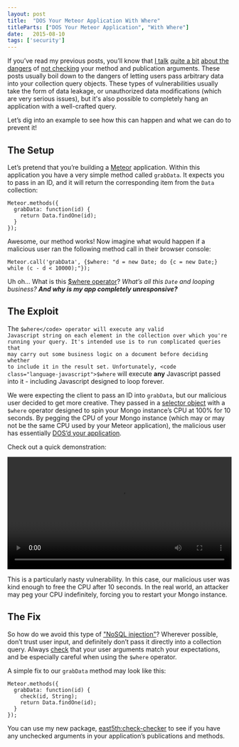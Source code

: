 ```yaml
---
layout: post
title:  "DOS Your Meteor Application With Where"
titleParts: ["DOS Your Meteor Application", "With Where"]
date:   2015-08-10
tags: ['security']
---
```


If you’ve read my previous posts, you’ll know that [I talk](http://blog.east5th.co/2015/07/14/why-is-rename-disallowed/) [quite a bit](http://blog.east5th.co/2015/07/21/exploiting-findone-to-aggregate-collection-data/) [about the dangers](http://blog.east5th.co/2015/06/15/allow-and-deny-challenge-check-yourself/) of [not checking](http://blog.east5th.co/2015/05/05/meteor-security-in-the-wild/) your method and publication arguments. These posts usually boil down to the dangers of letting users pass arbitrary data into your collection query objects. These types of vulnerabilities usually take the form of data leakage, or unauthorized data modifications (which are very serious issues), but it's also possible to completely hang an application with a well-crafted query.

Let’s dig into an example to see how this can happen and what we can do to prevent it!

## The Setup

Let’s pretend that you’re building a [Meteor](https://www.meteor.com/) application. Within this application you have a very simple method called <code class="language-javascript">grabData</code>. It expects you to pass in an ID, and it will return the corresponding item from the <code class="language-javascript">Data</code> collection:

<pre class="language-javascript"><code class="language-javascript">Meteor.methods({
  grabData: function(id) {
    return Data.findOne(id);
  }
});
</code></pre>

Awesome, our method works! Now imagine what would happen if a malicious user ran the following method call in their browser console:

<pre class="language-javascript"><code class="language-javascript">Meteor.call('grabData', {$where: "d = new Date; do {c = new Date;} while (c - d < 10000);"});
</code></pre>

Uh oh… What is this [$where operator](http://docs.mongodb.org/manual/reference/operator/query/where/)? _What’s all this <code class="language-javascript">Date</code> and looping business?_ ___And why is my app completely unresponsive?___

## The Exploit

The <code class="language-javascript">$where</code> operator will execute any valid Javascript string on each element in the collection over which you're running your query. It's intended use is to run complicated queries that may carry out some business logic on a document before deciding whether to include it in the result set. Unfortunately, <code class="language-javascript">$where</code> will execute __any__ Javascript passed into it - including Javascript designed to loop forever.

We were expecting the client to pass an ID into <code class="language-javascript">grabData</code>, but our malicious user decided to get more creative. They passed in a [selector object](http://docs.meteor.com/#/full/selectors) with a <code class="language-javascript">$where</code> operator designed to spin your Mongo instance’s CPU at 100% for 10 seconds. By pegging the CPU of your Mongo instance (which may or may not be the same CPU used by your Meteor application), the malicious user has essentially [DOS’d your application](https://www.owasp.org/index.php/Denial_of_Service).

Check out a quick demonstration:

<video width="100%" src="/webm/dosme.webm" controls></video>

This is a particularly nasty vulnerability. In this case, our malicious user was kind enough to free the CPU after 10 seconds. In the real world, an attacker may peg your CPU indefinitely, forcing you to restart your Mongo instance.

## The Fix

So how do we avoid this type of ["NoSQL injection"](https://www.owasp.org/index.php/Testing_for_NoSQL_injection)? Wherever possible, don’t trust user input, and definitely don’t pass it directly into a collection query. Always [check](http://docs.meteor.com/#/full/check) that your user arguments match your expectations, and be especially careful when using the <code class="language-javascript">$where</code> operator.

A simple fix to our <code class="language-javascript">grabData</code> method may look like this:

<pre class="language-javascript"><code class="language-javascript">Meteor.methods({
  grabData: function(id) {
    check(id, String);
    return Data.findOne(id);
  }
});
</code></pre>

You can use my new package, [east5th:check-checker](https://github.com/East5th/check-checker) to see if you have any unchecked arguments in your application’s publications and methods.
